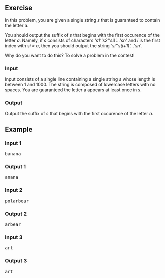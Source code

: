 ## Exercise

In this problem, you are given a single string *s* that is guaranteed to contain the letter a.

You should output the suffix of *s* that begins with the first occurence of the letter *a*. Namely, if *s* consists of characters *'s1''s2''s3'...'sn'* and *i* is the first index with *si = a*, then you should output the string *'si''s(i+1)'...'sn'*.

Why do you want to do this? To solve a problem in the contest!

### Input
Input consists of a single line containing a single string *s* whose length is between 1 and 1000. The string is composed of lowercase letters with no spaces. You are guaranteed the letter a appears at least once in *s*. 

### Output
Output the suffix of *s* that begins with the first occurence of the letter *a*. 

## Example

### Input 1
<pre>
banana
</pre>
### Output 1
<pre>
anana
</pre>
### Input 2
<pre>
polarbear
</pre>
### Output 2
<pre>
arbear
</pre>
### Input 3
<pre>
art
</pre>
### Output 3
<pre>
art
</pre>